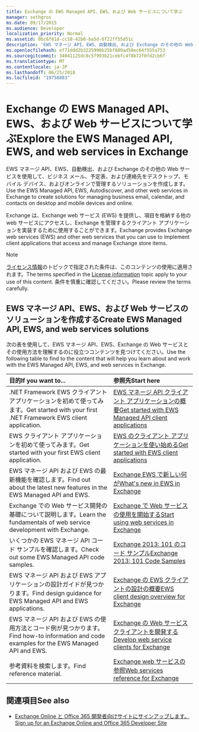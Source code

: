 ```yaml
---
title: Exchange の EWS Managed API、EWS、および Web サービスについて学ぶ
manager: sethgros
ms.date: 09/17/2015
ms.audience: Developer
localization_priority: Normal
ms.assetid: 0bc6f81d-cc10-42b0-ba5d-6f22ff55d51c
description: 'EWS マネージ API、EWS、自動検出、および Exchange のその他の Web サービスを使用して、ビジネス メール、予定表、および連絡先をデスクトップ、モバイル デバイス、およびオンラインで管理するソリューションを作成します。 '
ms.openlocfilehash: ef71ddd2b3225996b25bf889ad58ec64f555a753
ms.sourcegitcommit: 34041125dc8c5f993b21cebfc4f8b72f0fd2cb6f
ms.translationtype: MT
ms.contentlocale: ja-JP
ms.lasthandoff: 06/25/2018
ms.locfileid: "19758883"
---
```

# <a name="explore-the-ews-managed-api-ews-and-web-services-in-exchange"></a><span data-ttu-id="c1647-103">Exchange の EWS Managed API、EWS、および Web サービスについて学ぶ</span><span class="sxs-lookup"><span data-stu-id="c1647-103">Explore the EWS Managed API, EWS, and web services in Exchange</span></span>

<span data-ttu-id="c1647-104">EWS マネージ API、EWS、自動検出、および Exchange のその他の Web サービスを使用して、ビジネス メール、予定表、および連絡先をデスクトップ、モバイル デバイス、およびオンラインで管理するソリューションを作成します。 </span><span class="sxs-lookup"><span data-stu-id="c1647-104">Use the EWS Managed API, EWS, Autodiscover, and other web services in Exchange to create solutions for managing business email, calendar, and contacts on desktop and mobile devices and online.</span></span> 
  
<span data-ttu-id="c1647-105">Exchange は、Exchange web サービス (EWS) を提供し、項目を格納する他の web サービスにアクセスし、Exchange を管理するクライアント アプリケーションを実装するために使用することができます。</span><span class="sxs-lookup"><span data-stu-id="c1647-105">Exchange provides Exchange web services (EWS) and other web services that you can use to implement client applications that access and manage Exchange store items.</span></span>
  
> [!NOTE]
> <span data-ttu-id="c1647-106">[ライセンス情報](license-information.md)のトピックで指定された条件は、このコンテンツの使用に適用されます。</span><span class="sxs-lookup"><span data-stu-id="c1647-106">The terms specified in the [License information](license-information.md) topic apply to your use of this content.</span></span> <span data-ttu-id="c1647-107">条件を慎重に確認してください。</span><span class="sxs-lookup"><span data-stu-id="c1647-107">Please review the terms carefully.</span></span> 
  
## <a name="create-ews-managed-api-ews-and-web-services-solutions"></a><span data-ttu-id="c1647-108">EWS マネージ API、EWS、および Web サービスのソリューションを作成する</span><span class="sxs-lookup"><span data-stu-id="c1647-108">Create EWS Managed API, EWS, and web services solutions</span></span>

<span data-ttu-id="c1647-109">次の表を使用して、EWS マネージ API、EWS、Exchange の Web サービスとその使用方法を理解するのに役立つコンテンツを見つけてください。</span><span class="sxs-lookup"><span data-stu-id="c1647-109">Use the following table to find to the content that will help you learn about and work with the EWS Managed API, EWS, and web services in Exchange.</span></span>
  
|<span data-ttu-id="c1647-110">目的</span><span class="sxs-lookup"><span data-stu-id="c1647-110">If you want to...</span></span>|<span data-ttu-id="c1647-111">参照先</span><span class="sxs-lookup"><span data-stu-id="c1647-111">Start here</span></span>|
|:-----|:-----|
|<span data-ttu-id="c1647-112">.NET Framework EWS クライアント アプリケーションを初めて使ってみます。</span><span class="sxs-lookup"><span data-stu-id="c1647-112">Get started with your first .NET Framework EWS client application.</span></span>  <br/> |[<span data-ttu-id="c1647-113">EWS マネージ API クライアント アプリケーションの概要</span><span class="sxs-lookup"><span data-stu-id="c1647-113">Get started with EWS Managed API client applications</span></span>](get-started-with-ews-managed-api-client-applications.md) <br/> |
|<span data-ttu-id="c1647-114">EWS クライアント アプリケーションを初めて使ってみます。</span><span class="sxs-lookup"><span data-stu-id="c1647-114">Get started with your first EWS client application.</span></span>  <br/> |[<span data-ttu-id="c1647-115">EWS のクライアント アプリケーションを使い始める</span><span class="sxs-lookup"><span data-stu-id="c1647-115">Get started with EWS client applications</span></span>](get-started-with-ews-client-applications.md) <br/> |
|<span data-ttu-id="c1647-116">EWS マネージ API および EWS の最新機能を確認します。</span><span class="sxs-lookup"><span data-stu-id="c1647-116">Find out about the latest new features in the EWS Managed API and EWS.</span></span>  <br/> |[<span data-ttu-id="c1647-117">Exchange EWS で新しい何が</span><span class="sxs-lookup"><span data-stu-id="c1647-117">What's new in EWS in Exchange</span></span>](whats-new-in-ews-and-other-web-services-in-exchange.md) <br/> |
|<span data-ttu-id="c1647-118">Exchange での Web サービス開発の基礎について説明します。</span><span class="sxs-lookup"><span data-stu-id="c1647-118">Learn the fundamentals of web service development with Exchange.</span></span>  <br/> |[<span data-ttu-id="c1647-119">Exchange で Web サービスの使用を開始する</span><span class="sxs-lookup"><span data-stu-id="c1647-119">Start using web services in Exchange</span></span>](start-using-web-services-in-exchange.md) <br/> |
|<span data-ttu-id="c1647-120">いくつかの EWS マネージ API コード サンプルを確認します。</span><span class="sxs-lookup"><span data-stu-id="c1647-120">Check out some EWS Managed API code samples.</span></span>  <br/> |[<span data-ttu-id="c1647-121">Exchange 2013: 101 のコード サンプル</span><span class="sxs-lookup"><span data-stu-id="c1647-121">Exchange 2013: 101 Code Samples</span></span>](http://code.msdn.microsoft.com/exchange/Exchange-2013-101-Code-3c38582c) <br/> |
|<span data-ttu-id="c1647-122">EWS マネージ API および EWS アプリケーションの設計ガイドが見つかります。</span><span class="sxs-lookup"><span data-stu-id="c1647-122">Find design guidance for EWS Managed API and EWS applications.</span></span>  <br/> |[<span data-ttu-id="c1647-123">Exchange の EWS クライアントの設計の概要</span><span class="sxs-lookup"><span data-stu-id="c1647-123">EWS client design overview for Exchange</span></span>](ews-client-design-overview-for-exchange.md) <br/> |
|<span data-ttu-id="c1647-124">EWS マネージ API および EWS の使用方法とコード例が見つかります。</span><span class="sxs-lookup"><span data-stu-id="c1647-124">Find how-to information and code examples for the EWS Managed API and EWS.</span></span>  <br/> |[<span data-ttu-id="c1647-125">Exchange の Web サービス クライアントを開発する</span><span class="sxs-lookup"><span data-stu-id="c1647-125">Develop web service clients for Exchange</span></span>](develop-web-service-clients-for-exchange.md) <br/> |
|<span data-ttu-id="c1647-126">参考資料を検索します。</span><span class="sxs-lookup"><span data-stu-id="c1647-126">Find reference material.</span></span>  <br/> |[<span data-ttu-id="c1647-127">Exchange web サービスの参照</span><span class="sxs-lookup"><span data-stu-id="c1647-127">Web services reference for Exchange</span></span>](../web-service-reference/web-services-reference-for-exchange.md) <br/> |
   
## <a name="see-also"></a><span data-ttu-id="c1647-128">関連項目</span><span class="sxs-lookup"><span data-stu-id="c1647-128">See also</span></span>
    
- [<span data-ttu-id="c1647-129">Exchange Online と Office 365 開発者向けサイトにサインアップします。</span><span class="sxs-lookup"><span data-stu-id="c1647-129">Sign up for an Exchange Online and Office 365 Developer Site</span></span>](https://docs.microsoft.com/ja-jp/sharepoint/dev/sp-add-ins/set-up-a-development-environment-for-sharepoint-add-ins-on-office-365)
    

